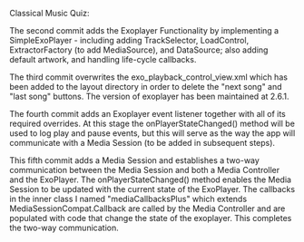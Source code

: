 Classical Music Quiz:

The second commit adds the Exoplayer Functionality by implementing a SimpleExoPlayer - including adding TrackSelector, LoadControl, ExtractorFactory (to add MediaSource), and DataSource; also adding default artwork, and handling life-cycle callbacks.

The third commit overwrites the exo_playback_control_view.xml which has been added to the layout directory in order to delete the "next song" and "last song" buttons. The version of exoplayer has been maintained at 2.6.1.

The fourth commit adds an Exoplayer event listener together with all of its required overrides. At this stage the onPlayerStateChanged() method will be used to log play and pause events, but this will serve as the way the app will communicate with a Media Session (to be added in subsequent steps).

This fifth commit adds a Media Session and establishes a two-way communication between the Media Session and both a Media Controller and the ExoPlayer.  The onPlayerStateChanged() method enables the Media Session to be updated with the current state of the ExoPlayer.  The callbacks in the inner class I named "mediaCallbacksPlus" which extends MediaSessionCompat.Callback are called by the Media Controller and are populated with code that change the state of the exoplayer.  This completes the two-way communication.